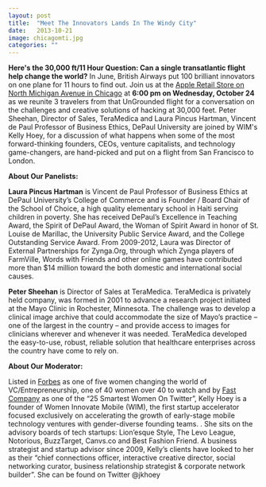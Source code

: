 ```yaml
---
layout: post
title:  "Meet The Innovators Lands In The Windy City"
date:   2013-10-21
image: chicagomti.jpg
categories: ""
---
```


**Here's the 30,000 ft/11 Hour Question: Can a single transatlantic flight help change the world?**   In June, British Airways put 100 brilliant innovators on one plane for 11 hours to find out. Join us at the [Apple Retail Store on North Michigan Avenue in Chicago](http://www.apple.com/retail/northmichiganavenue/) at **6:00 pm on Wednesday, October 24** as we reunite 3 travelers from that UnGrounded flight for a conversation on the challenges and creative solutions of hacking at 30,000 feet. Peter Sheehan, Director of Sales, TeraMedica and Laura Pincus Hartman, Vincent de Paul Professor of Business Ethics, DePaul University are joined by WIM's Kelly Hoey, for a discussion of what happens when some of the most forward-thinking founders, CEOs, venture capitalists, and technology game-changers, are hand-picked and put on a flight from San Francisco to London.

 

**About Our Panelists:**

**Laura Pincus Hartman** is Vincent de Paul Professor of Business Ethics at DePaul University’s College of Commerce and is Founder / Board Chair of the School of Choice, a high quality elementary school in Haiti serving children in poverty.  She has received DePaul’s Excellence in Teaching Award, the Spirit of DePaul Award, the Woman of Spirit Award in honor of St. Louise de Marillac, the University Public Service Award, and the College Outstanding Service Award. From 2009-2012, Laura was Director of External Partnerships for Zynga.Org, through which Zynga players of FarmVille, Words with Friends and other online games have contributed more than $14 million toward the both domestic and international social causes.

 

**Peter Sheehan** is Director of Sales at TeraMedica. TeraMedica is privately held company, was formed in 2001 to advance a research project initiated at the Mayo Clinic in Rochester, Minnesota. The challenge was to develop a clinical image archive that could accommodate the size of Mayo’s practice – one of the largest in the country – and provide access to images for clinicians wherever and whenever it was needed. TeraMedica developed the easy-to-use, robust, reliable solution that healthcare enterprises across the country have come to rely on.

 

**About Our Moderator:**

Listed in [Forbes](http://www.forbes.com/pictures/fghh45fe/kelly-hoey-2/) as one of five women changing the world of VC/Entrepreneurship, one of 40 women over 40 to watch and by [Fast Company](http://www.fastcompany.com/3016225/dialed/25-of-the-smartest-women-on-twitter) as one of the “25 Smartest Women On Twitter”, Kelly Hoey is a founder of Women Innovate Mobile (WIM), the first startup accelerator focused exclusively on accelerating the growth of early-stage mobile technology ventures with gender-diverse founding teams. . She sits on the advisory boards of tech startups: Lion’esque Style, The Levo League, Notorious, BuzzTarget, Canvs.co and Best Fashion Friend. A business strategist and startup advisor since 2009, Kelly’s clients have looked to her as their “chief connections officer, interactive creative director, social networking curator, business relationship strategist & corporate network builder”. She can be found on Twitter @jkhoey 

